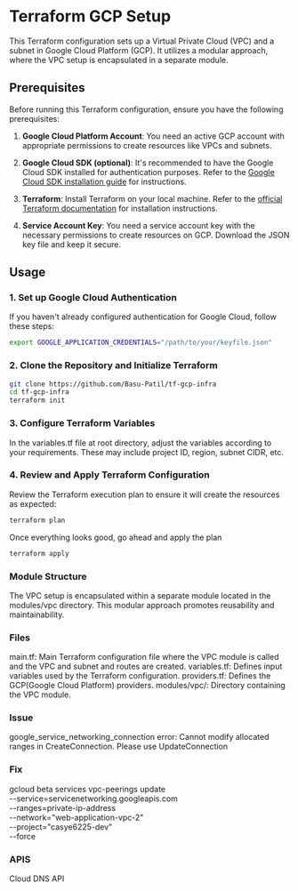 # Terraform GCP Setup
This Terraform configuration sets up a Virtual Private Cloud (VPC) and a subnet in Google Cloud Platform (GCP). It utilizes a modular approach, where the VPC setup is encapsulated in a separate module.

## Prerequisites

Before running this Terraform configuration, ensure you have the following prerequisites:

1. **Google Cloud Platform Account**: You need an active GCP account with appropriate permissions to create resources like VPCs and subnets.

2. **Google Cloud SDK (optional)**: It's recommended to have the Google Cloud SDK installed for authentication purposes. Refer to the [Google Cloud SDK installation guide](https://cloud.google.com/sdk/docs/install) for instructions.

3. **Terraform**: Install Terraform on your local machine. Refer to the [official Terraform documentation](https://learn.hashicorp.com/tutorials/terraform/install-cli) for installation instructions.

4. **Service Account Key**: You need a service account key with the necessary permissions to create resources on GCP. Download the JSON key file and keep it secure.

## Usage

### 1. Set up Google Cloud Authentication

If you haven't already configured authentication for Google Cloud, follow these steps:

```bash
export GOOGLE_APPLICATION_CREDENTIALS="/path/to/your/keyfile.json"
```
### 2. Clone the Repository and Initialize Terraform

```bash
git clone https://github.com/Basu-Patil/tf-gcp-infra
cd tf-gcp-infra
terraform init
```

### 3. Configure Terraform Variables
In the variables.tf file at root directory, adjust the variables according to your requirements. These may include project ID, region, subnet CIDR, etc.

### 4. Review and Apply Terraform Configuration
Review the Terraform execution plan to ensure it will create the resources as expected:
```bash
terraform plan
```

Once everything looks good, go ahead and apply the plan
```bash
terraform apply
```

### Module Structure
The VPC setup is encapsulated within a separate module located in the modules/vpc directory. This modular approach promotes reusability and maintainability.

### Files
main.tf: Main Terraform configuration file where the VPC module is called and the VPC and subnet and routes are created.
variables.tf: Defines input variables used by the Terraform configuration.
providers.tf: Defines the GCP(Google Cloud Platform) providers.
modules/vpc/: Directory containing the VPC module.


### Issue
google_service_networking_connection error: Cannot modify allocated ranges in CreateConnection. Please use UpdateConnection 

### Fix
gcloud beta services vpc-peerings update \
    --service=servicenetworking.googleapis.com \
    --ranges=private-ip-address \
    --network="web-application-vpc-2" \
    --project="casye6225-dev" \
    --force

### APIS

Cloud DNS API

